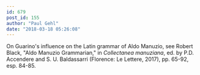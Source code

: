 ```yaml
---
id: 679
post_id: 155
author: "Paul Gehl"
date: "2018-03-18 05:26:08"
---
```

On Guarino's influence on the Latin grammar of Aldo Manuzio, see Robert Black, "Aldo Manuzio Grammarian," in *Collectanea manuziana*, ed. by P.D. Accendere and S. U. Baldassarri (Florence: Le Lettere, 2017), pp. 65-92, esp. 84-85.
